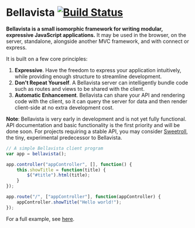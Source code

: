 # Bellavista [![Build Status](https://travis-ci.org/jsonnull/bellavista.svg?branch=master)](https://travis-ci.org/jsonnull/bellavista)

**Bellavista is a small isomorphic framework for writing modular, expressive JavaScript applications.** It may be used in the browser, on the server, standalone, alongside another MVC framework, and with connect or express.

It is built on a few core principles:

1. **Expressive**. Have the freedom to express your application intuitively, while providing enough structure to streamline development.
2. **Don't Repeat Yourself**. A Bellavista server can intelligently bundle code such as routes and views to be shared with the client.
3. **Automatic Enhancement**. Bellavista can share your API and rendering code with the client, so it can query the server for data and then render client-side at no extra development cost.

**Note**: Bellavista is very early in development and is not yet fully functional. API documentation and basic functionality is the first priority and will be done soon. For projects requiring a stable API, you may consider [Sweetroll](http://www.github.com/jsonnull/sweetroll), the tiny, experimental predecessor to Bellavista.

``` js
// A simple Bellavista client program
var app = bellavista();

app.controller("appController", [], function() {
    this.showTitle = function(title) {
        $("#title").html(title);
    }
});

app.route("/", ["appController"], function(appController) {
    appController.showTitle("Hello world!");
});
```

For a full example, see [here](https://github.com/jsonnull/bellavista/blob/master/examples/example.js).
